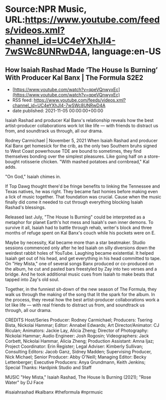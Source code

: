 # Source:NPR Music, URL:https://www.youtube.com/feeds/videos.xml?channel_id=UC4eYXhJI4-7wSWc8UNRwD4A, language:en-US

## How Isaiah Rashad Made ‘The House Is Burning’ With Producer Kal Banx | The Formula S2E2
 - [https://www.youtube.com/watch?v=qpeVQnwyxEc](https://www.youtube.com/watch?v=qpeVQnwyxEc)
 - RSS feed: https://www.youtube.com/feeds/videos.xml?channel_id=UC4eYXhJI4-7wSWc8UNRwD4A
 - date published: 2021-11-05 00:00:00+00:00

Isaiah Rashad and producer Kal Banx's relationship reveals how the best artist-producer collaborations work lot like life — with friends to distract us from, and soundtrack us through, all our drama. 

Rodney Carmichael | November 5, 2021
When Isaiah Rashad and producer Kal Banx get homesick for the crib, as the only two Southern bruhs signed to West Coast powerhouse TDE are bound to sometimes, they find themselves bonding over the simplest pleasures. Like going half on a store-bought rotisserie chicken. "With mashed potatoes and cornbread," Kal adds.

"On God," Isaiah chimes in.

If Top Dawg thought there'd be fringe benefits to linking the Tennessee and Texas natives, he was right. They became fast homies before making even a lick of music together. That foundation was crucial. Cause when the music finally did come it needed to cut through everything blocking Isaiah Rashad's blessings.

Released last July, "The House Is Burning" could be interpreted as a metaphor for planet Earth's hot mess and Isaiah's own inner demons. To survive it all, Isaiah had to battle through rehab, writer's block and three months of refuge spent on Kal Banx's couch while his pockets were on E.

Maybe by necessity, Kal became more than a star beatmaker. Studio sessions commenced only after he led Isaiah on silly diversions down the weirdest rabbit holes of YouTube. Laughing became existential. It helped Isaiah get out of his head, and get everything in his head committed to tape. On "Hey Mista," one of several songs Banx produced or co-produced on the album, he cut and pasted bars freestyled by Zay into two verses and a bridge. And he took additional music cues from Isaiah to make beats that tapped into Zay's old soul.

Together, in the funniest sit-down of the new season of The Formula, they walk us through the making of the song that lit the spark for the album. In the process, they reveal how the best artist-producer collaborations work a lot like life — with real friends to distract us from, and soundtrack us through, all our drama.

CREDITS
Host/Series Producer: Rodney Carmichael; Producers: Tsering Bista, Nickolai Hammar; Editor: Annabel Edwards; Art Director/Animator: CJ Riculan; Animators: Jackie Lay, Alicia Zheng; Director of Photography: Nickolai Hammar; Audio Engineer: Josh Rogosin; Videographers: Jack Corbett, Nickolai Hammar, Alicia Zheng; Production Assistant: Amna Ijaz; Project Coordinator: Erin Register; Legal Adviser: Kimberly Sullivan; Consulting Editors: Jacob Ganz, Sidney Madden; Supervising Producer, Nick Michael; Senior Producer: Abby O'Neill; Managing Editor: Becky Lettenberger; Executive Producers: Anya Grundmann, Keith Jenkins; Special Thanks: Hardpink Studio and Staff

MUSIC
"Hey Mista," Isaiah Rashad, The House Is Burning (2021); "Rose Water" by DJ Face

#isaiahrashad #kalbanx #theformula #nprmusic

